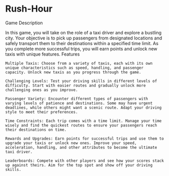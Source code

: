 # Rush-Hour
Game Description

In this game, you will take on the role of a taxi driver and explore a bustling city. Your objective is to pick up passengers from designated locations and safely transport them to their destinations within a specified time limit. As you complete more successful trips, you will earn points and unlock new taxis with unique features.
Features

    Multiple Taxis: Choose from a variety of taxis, each with its own unique characteristics such as speed, handling, and passenger capacity. Unlock new taxis as you progress through the game.

    Challenging Levels: Test your driving skills in different levels of difficulty. Start with easier routes and gradually unlock more challenging ones as you improve.

    Passenger Variety: Encounter different types of passengers with varying levels of patience and destinations. Some may have urgent deadlines, while others might want a scenic route. Adapt your driving style to meet their preferences.

    Time Constraints: Each trip comes with a time limit. Manage your time wisely and find the quickest routes to ensure your passengers reach their destinations on time.

    Rewards and Upgrades: Earn points for successful trips and use them to upgrade your taxis or unlock new ones. Improve your speed, acceleration, handling, and other attributes to become the ultimate taxi driver.

    Leaderboards: Compete with other players and see how your scores stack up against theirs. Aim for the top spot and show off your driving skills.
